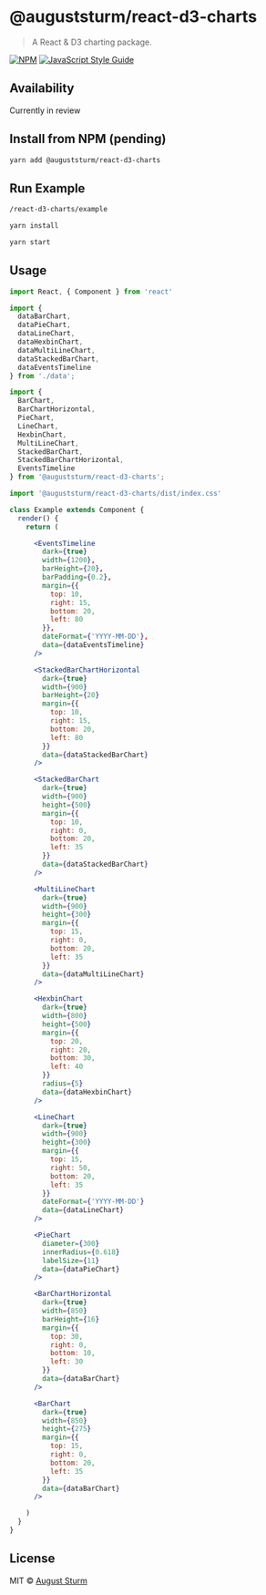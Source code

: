 # @auguststurm/react-d3-charts

> A React &amp; D3 charting package.

[![NPM](https://img.shields.io/npm/v/@auguststurm/react-d3-charts.svg)](https://www.npmjs.com/package/@auguststurm/react-d3-charts) [![JavaScript Style Guide](https://img.shields.io/badge/code_style-standard-brightgreen.svg)](https://standardjs.com)

## Availability

Currently in review

## Install from NPM (pending)

```bash
yarn add @auguststurm/react-d3-charts
```

## Run Example

```bash
/react-d3-charts/example

yarn install

yarn start
```

## Usage

```jsx
import React, { Component } from 'react'

import {
  dataBarChart,
  dataPieChart,
  dataLineChart,
  dataHexbinChart,
  dataMultiLineChart,
  dataStackedBarChart,
  dataEventsTimeline
} from './data';

import {
  BarChart,
  BarChartHorizontal,
  PieChart,
  LineChart,
  HexbinChart,
  MultiLineChart,
  StackedBarChart,
  StackedBarChartHorizontal,
  EventsTimeline
} from '@auguststurm/react-d3-charts';

import '@auguststurm/react-d3-charts/dist/index.css'

class Example extends Component {
  render() {
    return (

      <EventsTimeline
        dark={true}
        width={1200},
        barHeight={20},
        barPadding={0.2},
        margin={{
          top: 10,
          right: 15,
          bottom: 20,
          left: 80
        }},
        dateFormat={'YYYY-MM-DD'},
        data={dataEventsTimeline}
      />

      <StackedBarChartHorizontal
        dark={true}
        width={900}
        barHeight={20}
        margin={{
          top: 10,
          right: 15,
          bottom: 20,
          left: 80
        }}
        data={dataStackedBarChart}
      />

      <StackedBarChart
        dark={true}
        width={900}
        height={500}
        margin={{
          top: 10,
          right: 0,
          bottom: 20,
          left: 35
        }}
        data={dataStackedBarChart}
      />

      <MultiLineChart
        dark={true}
        width={900}
        height={300}
        margin={{
          top: 15,
          right: 0,
          bottom: 20,
          left: 35
        }}
        data={dataMultiLineChart}
      />

      <HexbinChart
        dark={true}
        width={800}
        height={500}
        margin={{
          top: 20,
          right: 20,
          bottom: 30,
          left: 40
        }}
        radius={5}
        data={dataHexbinChart}
      />

      <LineChart
        dark={true}
        width={900}
        height={300}
        margin={{
          top: 15,
          right: 50,
          bottom: 20,
          left: 35
        }}
        dateFormat={'YYYY-MM-DD'}
        data={dataLineChart}
      />

      <PieChart
        diameter={300}
        innerRadius={0.618}
        labelSize={11}
        data={dataPieChart}
      />

      <BarChartHorizontal
        dark={true}
        width={850}
        barHeight={16}
        margin={{
          top: 30,
          right: 0,
          bottom: 10,
          left: 30
        }}
        data={dataBarChart}
      />

      <BarChart
        dark={true}
        width={850}
        height={275}
        margin={{
          top: 15,
          right: 0,
          bottom: 20,
          left: 35
        }}
        data={dataBarChart}
      />

    )
  }
}
```

## License

MIT © [August Sturm](https://github.com/auguststurm)
